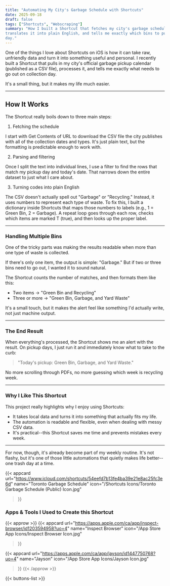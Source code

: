 ```yaml
---
title: "Automating My City's Garbage Schedule with Shortcuts"
date: 2025-09-18
draft: false
tags: ["Shortcuts", "Webscraping"]
summary: "How I built a Shortcut that fetches my city's garbage schedule from a CSV, 
translates it into plain English, and tells me exactly which bins to put out each collection 
day."
---
```



One of the things I love about Shortcuts on iOS is how it can take raw, unfriendly data and 
turn it into something useful and personal. I recently built a Shortcut that pulls in my city's 
official garbage pickup calendar (published as a CSV file), processes it, and tells me exactly 
what needs to go out on collection day.

It's a small thing, but it makes my life much easier.

___

## How It Works

The Shortcut really boils down to three main steps:

1. Fetching the schedule

I start with Get Contents of URL to download the CSV file the city publishes with all of the 
collection dates and types. It's just plain text, but the formatting is predictable enough 
to work with.

2. Parsing and filtering

Once I split the text into individual lines, I use a filter to find the rows that match my 
pickup day and today's date. That narrows down the entire dataset to just what I care about.

3. Turning codes into plain English

The CSV doesn't actually spell out "Garbage" or "Recycling." Instead, it uses numbers to 
represent each type of waste. To fix this, I built a dictionary inside Shortcuts that maps 
those numbers to labels (e.g., 1 = Green Bin, 2 = Garbage). A repeat loop goes through each 
row, checks which items are marked T (true), and then looks up the proper label.

___

### Handling Multiple Bins

One of the tricky parts was making the results readable when more than one type of waste is 
collected.

If there's only one item, the output is simple: "Garbage." But if two or three bins need to 
go out, I wanted it to sound natural.

  

The Shortcut counts the number of matches, and then formats them like this:

- Two items → "Green Bin and Recycling"
- Three or more → "Green Bin, Garbage, and Yard Waste"

It's a small touch, but it makes the alert feel like something I'd actually write, not just 
machine output.

___

### The End Result

When everything's processed, the Shortcut shows me an alert with the result. On pickup days, 
I just run it and immediately know what to take to the curb:

> "Today's pickup: Green Bin, Garbage, and Yard Waste."

No more scrolling through PDFs, no more guessing which week is recycling week.

___

### Why I Like This Shortcut

This project really highlights why I enjoy using Shortcuts:

- It takes local data and turns it into something that actually fits my life.
- The automation is readable and flexible, even when dealing with messy CSV data.
- It's practical--this Shortcut saves me time and prevents mistakes every week.

___

For now, though, it's already become part of my weekly routine. It's not flashy, but it's one 
of those little automations that quietly makes life better--one trash day at a time.

{{< appcard 
    url="https://www.icloud.com/shortcuts/54eefd7b13fe4ba39e21e8ac25fc3e6d" 
    name="Toronto Garbage Schedule" 
    icon="/Shortcuts Icons/Toronto Garbage Schedule (Public) Icon.jpg" 
>}}


### Apps & Tools I Used to Create this Shortcut

{{< approw >}}
  {{< appcard 
    url="https://apps.apple.com/ca/app/inspect-browser/id1203594958?uo=4" 
    name="Inspect Browser" 
    icon="/App Store App Icons/Inspect Browser Icon.jpg" 
>}}

  {{< appcard 
    url="https://apps.apple.com/ca/app/jayson/id1447750768?uo=4" 
    name="Jayson" 
    icon="/App Store App Icons/Jayson Icon.jpg" 
>}}
{{< /approw >}}


{{< buttons-list >}}